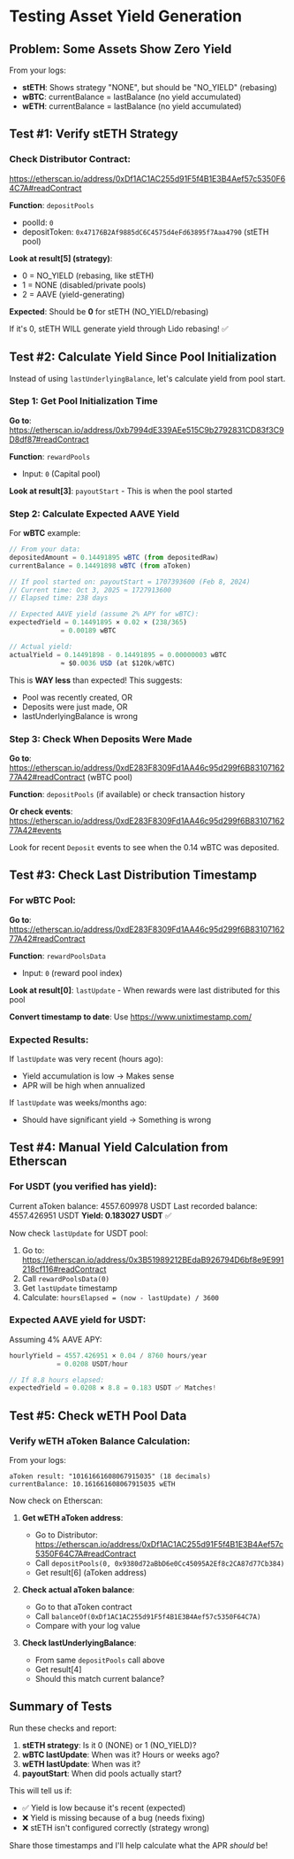 # Testing Asset Yield Generation

## Problem: Some Assets Show Zero Yield

From your logs:
- **stETH**: Shows strategy "NONE", but should be "NO_YIELD" (rebasing)
- **wBTC**: currentBalance = lastBalance (no yield accumulated)
- **wETH**: currentBalance = lastBalance (no yield accumulated)

## Test #1: Verify stETH Strategy

### Check Distributor Contract:
https://etherscan.io/address/0xDf1AC1AC255d91F5f4B1E3B4Aef57c5350F64C7A#readContract

**Function**: `depositPools`
- poolId: `0`
- depositToken: `0x47176B2Af9885dC6C4575d4eFd63895f7Aaa4790` (stETH pool)

**Look at result[5] (strategy)**:
- 0 = NO_YIELD (rebasing, like stETH)
- 1 = NONE (disabled/private pools)
- 2 = AAVE (yield-generating)

**Expected**: Should be **0** for stETH (NO_YIELD/rebasing)

If it's 0, stETH WILL generate yield through Lido rebasing! ✅

## Test #2: Calculate Yield Since Pool Initialization

Instead of using `lastUnderlyingBalance`, let's calculate yield from pool start.

### Step 1: Get Pool Initialization Time

**Go to**: https://etherscan.io/address/0xb7994dE339AEe515C9b2792831CD83f3C9D8df87#readContract

**Function**: `rewardPools`
- Input: `0` (Capital pool)

**Look at result[3]**: `payoutStart` - This is when the pool started

### Step 2: Calculate Expected AAVE Yield

For **wBTC** example:
```javascript
// From your data:
depositedAmount = 0.14491895 wBTC (from depositedRaw)
currentBalance = 0.14491898 wBTC (from aToken)

// If pool started on: payoutStart = 1707393600 (Feb 8, 2024)
// Current time: Oct 3, 2025 ≈ 1727913600
// Elapsed time: 238 days

// Expected AAVE yield (assume 2% APY for wBTC):
expectedYield = 0.14491895 × 0.02 × (238/365)
             = 0.00189 wBTC

// Actual yield:
actualYield = 0.14491898 - 0.14491895 = 0.00000003 wBTC
             ≈ $0.0036 USD (at $120k/wBTC)
```

This is **WAY less** than expected! This suggests:
- Pool was recently created, OR
- Deposits were just made, OR
- lastUnderlyingBalance is wrong

### Step 3: Check When Deposits Were Made

**Go to**: https://etherscan.io/address/0xdE283F8309Fd1AA46c95d299f6B8310716277A42#readContract (wBTC pool)

**Function**: `depositPools` (if available) or check transaction history

**Or check events**:
https://etherscan.io/address/0xdE283F8309Fd1AA46c95d299f6B8310716277A42#events

Look for recent `Deposit` events to see when the 0.14 wBTC was deposited.

## Test #3: Check Last Distribution Timestamp

### For wBTC Pool:

**Go to**: https://etherscan.io/address/0xdE283F8309Fd1AA46c95d299f6B8310716277A42#readContract

**Function**: `rewardPoolsData`
- Input: `0` (reward pool index)

**Look at result[0]**: `lastUpdate` - When rewards were last distributed for this pool

**Convert timestamp to date**: Use https://www.unixtimestamp.com/

### Expected Results:

If `lastUpdate` was very recent (hours ago):
- Yield accumulation is low → Makes sense
- APR will be high when annualized

If `lastUpdate` was weeks/months ago:
- Should have significant yield → Something is wrong

## Test #4: Manual Yield Calculation from Etherscan

### For USDT (you verified has yield):

Current aToken balance: 4557.609978 USDT
Last recorded balance: 4557.426951 USDT
**Yield: 0.183027 USDT** ✅

Now check `lastUpdate` for USDT pool:
1. Go to: https://etherscan.io/address/0x3B51989212BEdaB926794D6bf8e9E991218cf116#readContract
2. Call `rewardPoolsData(0)`
3. Get `lastUpdate` timestamp
4. Calculate: `hoursElapsed = (now - lastUpdate) / 3600`

### Expected AAVE yield for USDT:

Assuming 4% AAVE APY:
```javascript
hourlyYield = 4557.426951 × 0.04 / 8760 hours/year
            = 0.0208 USDT/hour

// If 8.8 hours elapsed:
expectedYield = 0.0208 × 8.8 = 0.183 USDT ✅ Matches!
```

## Test #5: Check wETH Pool Data

### Verify wETH aToken Balance Calculation:

From your logs:
```
aToken result: "10161661608067915035" (18 decimals)
currentBalance: 10.161661608067915035 wETH
```

Now check on Etherscan:

1. **Get wETH aToken address**:
   - Go to Distributor: https://etherscan.io/address/0xDf1AC1AC255d91F5f4B1E3B4Aef57c5350F64C7A#readContract
   - Call `depositPools(0, 0x9380d72aBbD6e0Cc45095A2Ef8c2CA87d77Cb384)`
   - Get result[6] (aToken address)

2. **Check actual aToken balance**:
   - Go to that aToken contract
   - Call `balanceOf(0xDf1AC1AC255d91F5f4B1E3B4Aef57c5350F64C7A)`
   - Compare with your log value

3. **Check lastUnderlyingBalance**:
   - From same `depositPools` call above
   - Get result[4]
   - Should this match current balance?

## Summary of Tests

Run these checks and report:

1. **stETH strategy**: Is it 0 (NONE) or 1 (NO_YIELD)?
2. **wBTC lastUpdate**: When was it? Hours or weeks ago?
3. **wETH lastUpdate**: When was it?
4. **payoutStart**: When did pools actually start?

This will tell us if:
- ✅ Yield is low because it's recent (expected)
- ❌ Yield is missing because of a bug (needs fixing)
- ❌ stETH isn't configured correctly (strategy wrong)

Share those timestamps and I'll help calculate what the APR *should* be!

